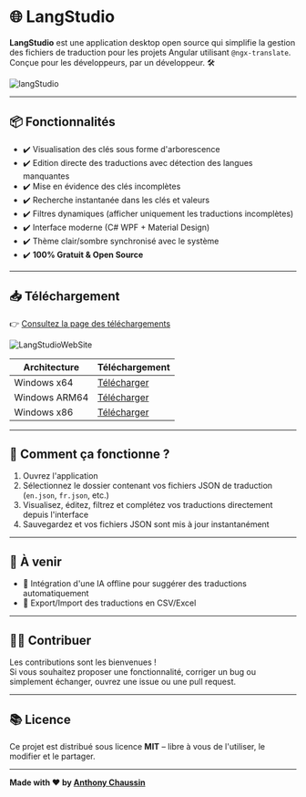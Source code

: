 # 🌐 LangStudio  

**LangStudio** est une application desktop open source qui simplifie la gestion des fichiers de traduction pour les projets Angular utilisant `@ngx-translate`.  
Conçue pour les développeurs, par un développeur. 🛠️  

![langStudio](https://github.com/user-attachments/assets/8e22ef68-097a-4283-a765-627ac7a144b1)

---

## 📦 Fonctionnalités  

- ✔️ Visualisation des clés sous forme d'arborescence  
- ✔️ Edition directe des traductions avec détection des langues manquantes  
- ✔️ Mise en évidence des clés incomplètes  
- ✔️ Recherche instantanée dans les clés et valeurs  
- ✔️ Filtres dynamiques (afficher uniquement les traductions incomplètes)  
- ✔️ Interface moderne (C# WPF + Material Design)  
- ✔️ Thème clair/sombre synchronisé avec le système  
- ✔️ **100% Gratuit & Open Source**  

---

## 📥 Téléchargement  

👉 [Consultez la page des téléchargements](http://vps-1dc2aeb1.vps.ovh.net/LangStudio/)

![LangStudioWebSite](https://github.com/user-attachments/assets/d3fd154a-734e-4115-a719-a199375481c0)

| Architecture | Téléchargement          |
|--------------|-------------------------|
| Windows x64  | [Télécharger](http://vps-1dc2aeb1.vps.ovh.net/LangStudio/win-x64) |
| Windows ARM64| [Télécharger](http://vps-1dc2aeb1.vps.ovh.net/LangStudio/win-arm64) |
| Windows x86  | [Télécharger](http://vps-1dc2aeb1.vps.ovh.net/LangStudio/win-x86) |

---

## 🚀 Comment ça fonctionne ?  

1. Ouvrez l'application  
2. Sélectionnez le dossier contenant vos fichiers JSON de traduction (`en.json`, `fr.json`, etc.)  
3. Visualisez, éditez, filtrez et complétez vos traductions directement depuis l'interface  
4. Sauvegardez et vos fichiers JSON sont mis à jour instantanément  

---

## 🎯 À venir  

- 🤖 Intégration d'une IA offline pour suggérer des traductions automatiquement  
- 📄 Export/Import des traductions en CSV/Excel

---

## 👨‍💻 Contribuer  

Les contributions sont les bienvenues !  
Si vous souhaitez proposer une fonctionnalité, corriger un bug ou simplement échanger, ouvrez une issue ou une pull request.

---

## 📚 Licence  

Ce projet est distribué sous licence **MIT** – libre à vous de l'utiliser, le modifier et le partager.  

---

**Made with ❤️ by [Anthony Chaussin](https://www.linkedin.com/in/anthonychaussin/)**  
